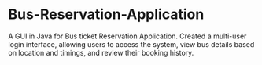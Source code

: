 # Bus-Reservation-Application
A GUI in Java for Bus ticket Reservation Application. Created a multi-user login interface, allowing users to access the system, view bus details based on location and timings, and review their booking history.
